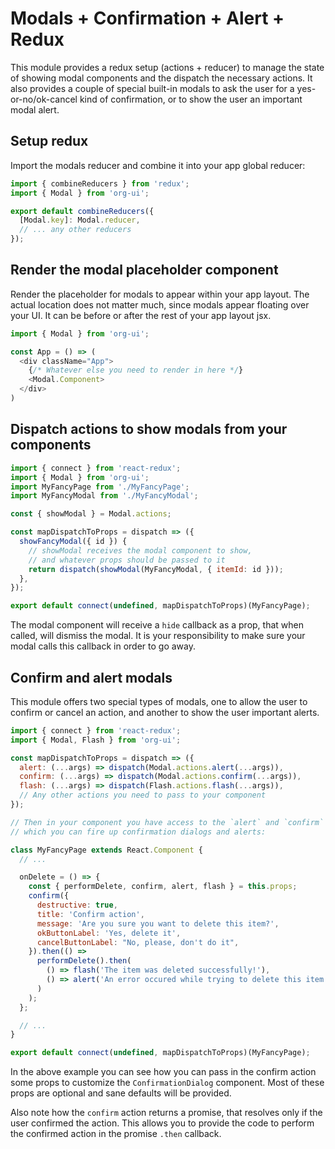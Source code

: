 # Modals + Confirmation + Alert + Redux

This module provides a redux setup (actions + reducer) to manage the state of showing modal
components and the dispatch the necessary actions. It also provides a couple of special built-in
modals to ask the user for a yes-or-no/ok-cancel kind of confirmation, or to show the user an
important modal alert.

## Setup redux

Import the modals reducer and combine it into your app global reducer:

```javascript
import { combineReducers } from 'redux';
import { Modal } from 'org-ui';

export default combineReducers({
  [Modal.key]: Modal.reducer,
  // ... any other reducers
});
```

## Render the modal placeholder component

Render the placeholder for modals to appear within your app layout. The actual location does not
matter much, since modals appear floating over your UI. It can be before or after the rest of your
app layout jsx.

```javascript
import { Modal } from 'org-ui';

const App = () => (
  <div className="App">
    {/* Whatever else you need to render in here */}
    <Modal.Component>
  </div>
)
```

## Dispatch actions to show modals from your components

```javascript
import { connect } from 'react-redux';
import { Modal } from 'org-ui';
import MyFancyPage from './MyFancyPage';
import MyFancyModal from './MyFancyModal';

const { showModal } = Modal.actions;

const mapDispatchToProps = dispatch => ({
  showFancyModal({ id }) {
    // showModal receives the modal component to show,
    // and whatever props should be passed to it
    return dispatch(showModal(MyFancyModal, { itemId: id }));
  },
});

export default connect(undefined, mapDispatchToProps)(MyFancyPage);
```

The modal component will receive a `hide` callback as a prop, that when called, will dismiss the
modal. It is your responsibility to make sure your modal calls this callback in order to go away.

## Confirm and alert modals

This module offers two special types of modals, one to allow the user to confirm or cancel an
action, and another to show the user important alerts.

```javascript
import { connect } from 'react-redux';
import { Modal, Flash } from 'org-ui';

const mapDispatchToProps = dispatch => ({
  alert: (...args) => dispatch(Modal.actions.alert(...args)),
  confirm: (...args) => dispatch(Modal.actions.confirm(...args)),
  flash: (...args) => dispatch(Flash.actions.flash(...args)),
  // Any other actions you need to pass to your component
});

// Then in your component you have access to the `alert` and `confirm` callbacks in the props, with
// which you can fire up confirmation dialogs and alerts:

class MyFancyPage extends React.Component {
  // ...

  onDelete = () => {
    const { performDelete, confirm, alert, flash } = this.props;
    confirm({
      destructive: true,
      title: 'Confirm action',
      message: 'Are you sure you want to delete this item?',
      okButtonLabel: 'Yes, delete it',
      cancelButtonLabel: "No, please, don't do it",
    }).then(() =>
      performDelete().then(
        () => flash('The item was deleted successfully!'),
        () => alert('An error occured while trying to delete this item. Please try again.'),
      )
    );
  };

  // ...
}

export default connect(undefined, mapDispatchToProps)(MyFancyPage);
```

In the above example you can see how you can pass in the confirm action some props to customize the
`ConfirmationDialog` component. Most of these props are optional and sane defaults will be provided.

Also note how the `confirm` action returns a promise, that resolves only if the user confirmed the
action. This allows you to provide the code to perform the confirmed action in the promise `.then`
callback.
